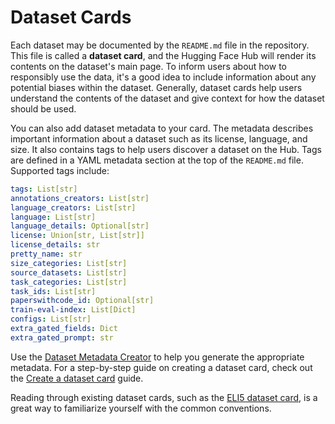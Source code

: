 # Dataset Cards

Each dataset may be documented by the `README.md` file in the repository. This file is called a **dataset card**, and the Hugging Face Hub will render its contents on the dataset's main page. To inform users about how to responsibly use the data, it's a good idea to include information about any potential biases within the dataset. Generally, dataset cards help users understand the contents of the dataset and give context for how the dataset should be used.

You can also add dataset metadata to your card. The metadata describes important information about a dataset such as its license, language, and size. It also contains tags to help users discover a dataset on the Hub. Tags are defined in a YAML metadata section at the top of the `README.md` file. Supported tags include:

```yaml
tags: List[str]
annotations_creators: List[str]
language_creators: List[str]
language: List[str]
language_details: Optional[str]
license: Union[str, List[str]]
license_details: str
pretty_name: str
size_categories: List[str]
source_datasets: List[str]
task_categories: List[str]
task_ids: List[str]
paperswithcode_id: Optional[str]
train-eval-index: List[Dict]
configs: List[str]
extra_gated_fields: Dict
extra_gated_prompt: str
```

Use the [Dataset Metadata Creator](https://huggingface.co/spaces/huggingface/datasets-tagging) to help you generate the appropriate metadata. For a step-by-step guide on creating a dataset card, check out the [Create a dataset card](https://huggingface.co/docs/datasets/dataset_card) guide.

Reading through existing dataset cards, such as the [ELI5 dataset card](https://huggingface.co/datasets/eli5/blob/main/README.md), is a great way to familiarize yourself with the common conventions.
